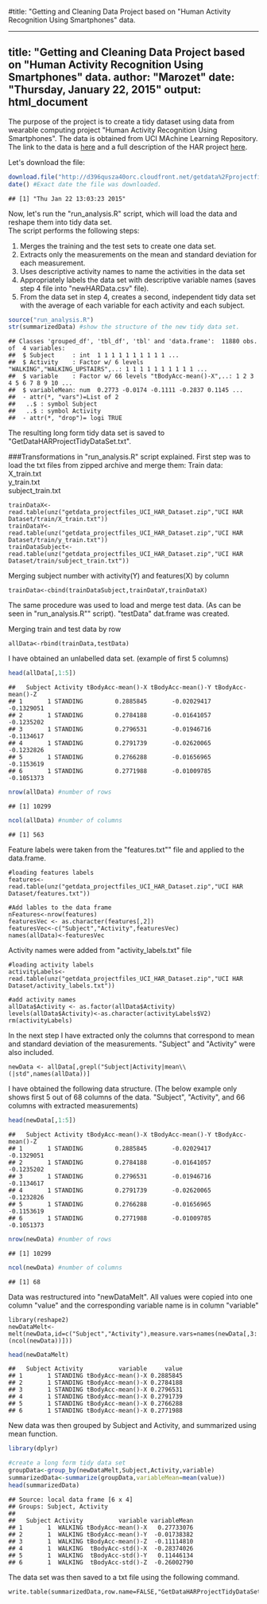 #title: "Getting and Cleaning Data Project based on "Human Activity Recognition Using Smartphones" data.

---
title: "Getting and Cleaning Data Project based on "Human Activity Recognition Using Smartphones" data.
author: "Marozet"
date: "Thursday, January 22, 2015"
output: html_document
---

The purpose of the project is to create a tidy dataset using data from wearable computing project "Human Activity Recognition Using Smartphones". The data is obtained from UCI MAchine Learning Repository. The link to the data is [here](https://d396qusza40orc.cloudfront.net/getdata%2Fprojectfiles%2FUCI%20HAR%20Dataset.zip) and a full description of the HAR project [here](http://archive.ics.uci.edu/ml/datasets/Human+Activity+Recognition+Using+Smartphones).

Let's download the file:

```r
download.file("http://d396qusza40orc.cloudfront.net/getdata%2Fprojectfiles%2FUCI%20HAR%20Dataset.zip",destfile="getdata_projectfiles_UCI_HAR_Dataset.zip",mode="wb")
date() #Exact date the file was downloaded.
```

```
## [1] "Thu Jan 22 13:03:23 2015"
```

Now, let's run the "run_analysis.R" script, which will load the data and reshape them into tidy data set.  
The script performs the following steps:  
1. Merges the training and the test sets to create one data set.  
2. Extracts only the measurements on the mean and standard deviation for each measurement.   
3. Uses descriptive activity names to name the activities in the data set  
4. Appropriately labels the data set with descriptive variable names (saves step 4 file into "newHARData.csv" file).   
5. From the data set in step 4, creates a second, independent tidy data set with the average of each variable for each activity and each subject.  

```r
source("run_analysis.R")
str(summarizedData) #show the structure of the new tidy data set.
```

```
## Classes 'grouped_df', 'tbl_df', 'tbl' and 'data.frame':	11880 obs. of  4 variables:
##  $ Subject     : int  1 1 1 1 1 1 1 1 1 1 ...
##  $ Activity    : Factor w/ 6 levels "WALKING","WALKING_UPSTAIRS",..: 1 1 1 1 1 1 1 1 1 1 ...
##  $ variable    : Factor w/ 66 levels "tBodyAcc-mean()-X",..: 1 2 3 4 5 6 7 8 9 10 ...
##  $ variableMean: num  0.2773 -0.0174 -0.1111 -0.2837 0.1145 ...
##  - attr(*, "vars")=List of 2
##   ..$ : symbol Subject
##   ..$ : symbol Activity
##  - attr(*, "drop")= logi TRUE
```

The resulting long form tidy data set is saved to "GetDataHARProjectTidyDataSet.txt".

###Transformations in "run_analysis.R" script explained.
First step was to load the txt files from zipped archive and merge them:
Train data:  
X_train.txt  
y_train.txt  
subject_train.txt
```
trainDataX<-read.table(unz("getdata_projectfiles_UCI_HAR_Dataset.zip","UCI HAR Dataset/train/X_train.txt"))
trainDataY<-read.table(unz("getdata_projectfiles_UCI_HAR_Dataset.zip","UCI HAR Dataset/train/y_train.txt"))
trainDataSubject<-read.table(unz("getdata_projectfiles_UCI_HAR_Dataset.zip","UCI HAR Dataset/train/subject_train.txt"))
```

Merging subject number with activity(Y) and features(X) by column 
```
trainData<-cbind(trainDataSubject,trainDataY,trainDataX)
```

The same procedure was used to load and merge test data. (As can be seen in "run_analysis.R"" script). "testData" dat.frame was created.

Merging train and test data by row
```
allData<-rbind(trainData,testData)
```

I have obtained an unlabelled data set. (example of first 5 columns)

```r
head(allData[,1:5])
```

```
##   Subject Activity tBodyAcc-mean()-X tBodyAcc-mean()-Y tBodyAcc-mean()-Z
## 1       1 STANDING         0.2885845       -0.02029417        -0.1329051
## 2       1 STANDING         0.2784188       -0.01641057        -0.1235202
## 3       1 STANDING         0.2796531       -0.01946716        -0.1134617
## 4       1 STANDING         0.2791739       -0.02620065        -0.1232826
## 5       1 STANDING         0.2766288       -0.01656965        -0.1153619
## 6       1 STANDING         0.2771988       -0.01009785        -0.1051373
```

```r
nrow(allData) #number of rows
```

```
## [1] 10299
```

```r
ncol(allData) #number of columns
```

```
## [1] 563
```

Feature labels were taken from the "features.txt"" file and applied to the data.frame.

```
#loading features labels
features<-read.table(unz("getdata_projectfiles_UCI_HAR_Dataset.zip","UCI HAR Dataset/features.txt"))

#Add lables to the data frame
nFeatures<-nrow(features)
featuresVec <- as.character(features[,2])
featuresVec<-c("Subject","Activity",featuresVec)
names(allData)<-featuresVec
```

Activity names were added from "activity_labels.txt" file
```
#loading activity labels
activityLabels<-read.table(unz("getdata_projectfiles_UCI_HAR_Dataset.zip","UCI HAR Dataset/activity_labels.txt"))

#add activity names
allData$Activity <- as.factor(allData$Activity)
levels(allData$Activity)<-as.character(activityLabels$V2)
rm(activityLabels)
```

In the next step I have extracted only the columns that correspond to mean and standard deviation of the measurements. "Subject" and "Activity" were also included.
```
newData <- allData[,grepl("Subject|Activity|mean\\(|std",names(allData))]
```

I have obtained the following data structure. (The below example only shows first 5 out of 68 columns of the data. "Subject", "Activity", and 66 columns with extracted measurements)

```r
head(newData[,1:5])
```

```
##   Subject Activity tBodyAcc-mean()-X tBodyAcc-mean()-Y tBodyAcc-mean()-Z
## 1       1 STANDING         0.2885845       -0.02029417        -0.1329051
## 2       1 STANDING         0.2784188       -0.01641057        -0.1235202
## 3       1 STANDING         0.2796531       -0.01946716        -0.1134617
## 4       1 STANDING         0.2791739       -0.02620065        -0.1232826
## 5       1 STANDING         0.2766288       -0.01656965        -0.1153619
## 6       1 STANDING         0.2771988       -0.01009785        -0.1051373
```

```r
nrow(newData) #number of rows
```

```
## [1] 10299
```

```r
ncol(newData) #number of columns
```

```
## [1] 68
```

Data was restructured into "newDataMelt". All values were copied into one column "value" and the corresponding variable name is in column "variable"
```
library(reshape2)
newDataMelt<-melt(newData,id=c("Subject","Activity"),measure.vars=names(newData[,3:(ncol(newData))]))
```

```r
head(newDataMelt)
```

```
##   Subject Activity          variable     value
## 1       1 STANDING tBodyAcc-mean()-X 0.2885845
## 2       1 STANDING tBodyAcc-mean()-X 0.2784188
## 3       1 STANDING tBodyAcc-mean()-X 0.2796531
## 4       1 STANDING tBodyAcc-mean()-X 0.2791739
## 5       1 STANDING tBodyAcc-mean()-X 0.2766288
## 6       1 STANDING tBodyAcc-mean()-X 0.2771988
```

New data was then grouped by Subject and Activity, and summarized using mean function.

```r
library(dplyr)

#create a long form tidy data set
groupData<-group_by(newDataMelt,Subject,Activity,variable)
summarizedData<-summarize(groupData,variableMean=mean(value))
head(summarizedData)
```

```
## Source: local data frame [6 x 4]
## Groups: Subject, Activity
## 
##   Subject Activity          variable variableMean
## 1       1  WALKING tBodyAcc-mean()-X   0.27733076
## 2       1  WALKING tBodyAcc-mean()-Y  -0.01738382
## 3       1  WALKING tBodyAcc-mean()-Z  -0.11114810
## 4       1  WALKING  tBodyAcc-std()-X  -0.28374026
## 5       1  WALKING  tBodyAcc-std()-Y   0.11446134
## 6       1  WALKING  tBodyAcc-std()-Z  -0.26002790
```

The data set was then saved to a txt file using the following command.
```
write.table(summarizedData,row.name=FALSE,"GetDataHARProjectTidyDataSet.txt")
```
